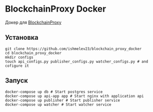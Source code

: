 # BlockchainProxy Docker

Докер для [BlockchainProxy](https://github.com/ishmelev23/blockchain_proxy)

## Установка 
```
git clone https://github.com/ishmelev23/blockchain_proxy_docker
cd blockchain_proxy_docker
mkdir configs
touch api_configs.py publisher_configs.py watcher_configs.py # and cofigure it
```


## Запуск
```
docker-compose up db # Start postgres service
docker-compose up api-app app # Start nginx with application api
docker-compose up publisher # Start publisher service
docker-compose up watcher # Start watcher service
```
